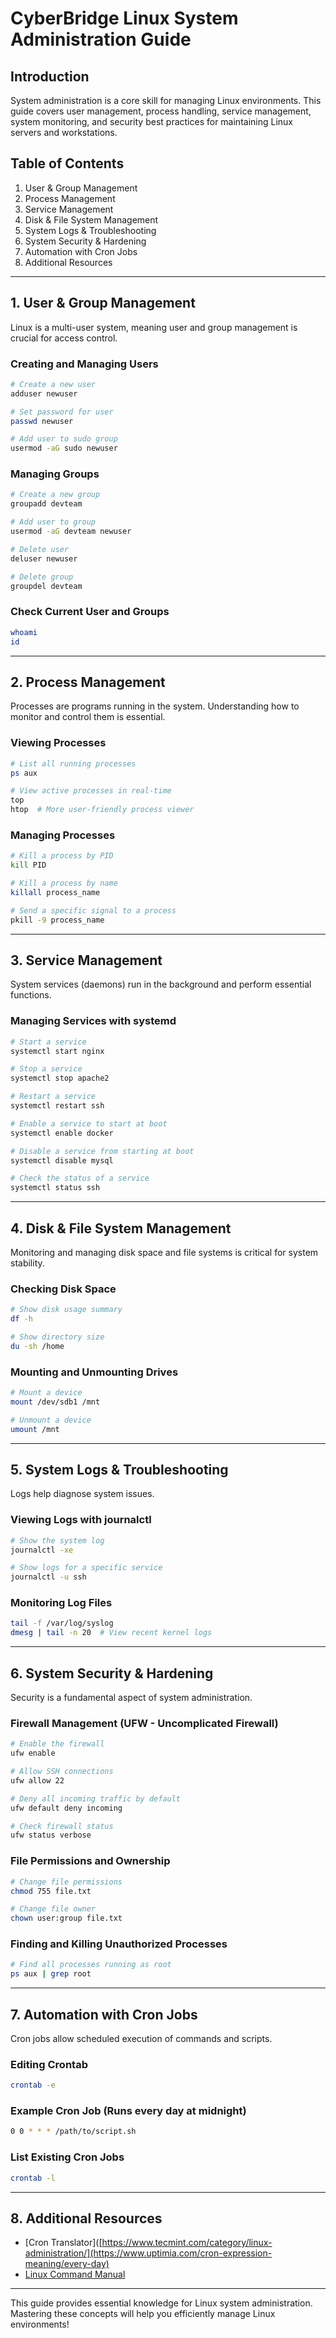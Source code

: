 # CyberBridge Linux System Administration Guide

## Introduction
System administration is a core skill for managing Linux environments. This guide covers user management, process handling, service management, system monitoring, and security best practices for maintaining Linux servers and workstations.

## Table of Contents
1. User & Group Management  
2. Process Management  
3. Service Management  
4. Disk & File System Management  
5. System Logs & Troubleshooting  
6. System Security & Hardening  
7. Automation with Cron Jobs  
8. Additional Resources  

---

## 1. User & Group Management
Linux is a multi-user system, meaning user and group management is crucial for access control.

### Creating and Managing Users
```bash
# Create a new user
adduser newuser

# Set password for user
passwd newuser

# Add user to sudo group
usermod -aG sudo newuser
```

### Managing Groups
```bash
# Create a new group
groupadd devteam

# Add user to group
usermod -aG devteam newuser

# Delete user
deluser newuser

# Delete group
groupdel devteam
```

### Check Current User and Groups
```bash
whoami
id
```

---

## 2. Process Management
Processes are programs running in the system. Understanding how to monitor and control them is essential.

### Viewing Processes
```bash
# List all running processes
ps aux

# View active processes in real-time
top
htop  # More user-friendly process viewer
```

### Managing Processes
```bash
# Kill a process by PID
kill PID

# Kill a process by name
killall process_name

# Send a specific signal to a process
pkill -9 process_name
```

---

## 3. Service Management
System services (daemons) run in the background and perform essential functions.

### Managing Services with systemd
```bash
# Start a service
systemctl start nginx

# Stop a service
systemctl stop apache2

# Restart a service
systemctl restart ssh

# Enable a service to start at boot
systemctl enable docker

# Disable a service from starting at boot
systemctl disable mysql

# Check the status of a service
systemctl status ssh
```

---

## 4. Disk & File System Management
Monitoring and managing disk space and file systems is critical for system stability.

### Checking Disk Space
```bash
# Show disk usage summary
df -h

# Show directory size
du -sh /home
```

### Mounting and Unmounting Drives
```bash
# Mount a device
mount /dev/sdb1 /mnt

# Unmount a device
umount /mnt
```

---

## 5. System Logs & Troubleshooting
Logs help diagnose system issues.

### Viewing Logs with journalctl
```bash
# Show the system log
journalctl -xe

# Show logs for a specific service
journalctl -u ssh
```

### Monitoring Log Files
```bash
tail -f /var/log/syslog
dmesg | tail -n 20  # View recent kernel logs
```

---

## 6. System Security & Hardening
Security is a fundamental aspect of system administration.

### Firewall Management (UFW - Uncomplicated Firewall)
```bash
# Enable the firewall
ufw enable

# Allow SSH connections
ufw allow 22

# Deny all incoming traffic by default
ufw default deny incoming

# Check firewall status
ufw status verbose
```

### File Permissions and Ownership
```bash
# Change file permissions
chmod 755 file.txt

# Change file owner
chown user:group file.txt
```

### Finding and Killing Unauthorized Processes
```bash
# Find all processes running as root
ps aux | grep root
```

---

## 7. Automation with Cron Jobs
Cron jobs allow scheduled execution of commands and scripts.

### Editing Crontab
```bash
crontab -e
```

### Example Cron Job (Runs every day at midnight)
```bash
0 0 * * * /path/to/script.sh
```

### List Existing Cron Jobs
```bash
crontab -l
```

---

## 8. Additional Resources
- [Cron Translator]([https://www.tecmint.com/category/linux-administration/](https://www.uptimia.com/cron-expression-meaning/every-day)
- [Linux Command Manual](https://linux.die.net/man/)

---

This guide provides essential knowledge for Linux system administration. Mastering these concepts will help you efficiently manage Linux environments!
